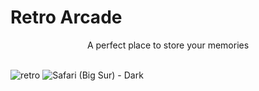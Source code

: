 # Retro Arcade
<div align="center">
A perfect place to store your memories
</div>
<br />

![retro](https://user-images.githubusercontent.com/50093149/196029142-68b6fcbc-55a1-4116-8bdd-61cb6558d924.png)
![Safari (Big Sur) - Dark](https://user-images.githubusercontent.com/50093149/196029085-b6c449ed-263a-4d1a-befa-ebf18b4953d0.png)
